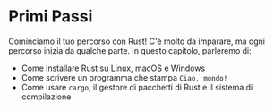 # Primi Passi

Cominciamo il tuo percorso con Rust! C'è molto da imparare,
ma ogni percorso inizia da qualche parte. In questo capitolo,
parleremo di:

- Come installare Rust su Linux, macOS e Windows
- Come scrivere un programma che stampa `Ciao, mondo!`
- Come usare `cargo`, il gestore di pacchetti di Rust e
  il sistema di compilazione
